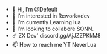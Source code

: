 - 👋 Hi, I’m @Defeult
- 👀 I’m interested in Rework=dev
- 🌱 I’m currently Learning lua
- 💞️ I’m looking to collabore SONN.
- ☄️ ZX Dev' discord.gg/AjJZZPKkM8
- 📫 How to reach me YT NeverLua

<!---
Defeult/Defeult
 is a ✨ special ✨ repository because its `README.md` (this file) appears on your GitHub profile.
You can click the Preview link to take a look at your changes.
--->
